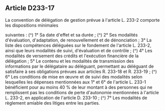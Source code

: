 ## Article D233-17

La convention de délégation de gestion prévue à l'article L. 233-2 comporte les dispositions minimales

suivantes : (^)
1° Sa date d'effet et sa durée ; (^)
2° Ses modalités d'évaluation, d'adaptation, de renouvellement et de dénonciation ;
3° La liste des compétences déléguées sur le fondement de l'article L. 233-2, ainsi que leurs modalités de
suivi, d'évaluation et de contrôle ; (^)
4° Les modalités de versement des crédits et l'exécution financière de la délégation ;
5° Le contenu et les modalités de transmission des informations par le délégataire au déléguant, permettant
au déléguant de satisfaire à ses obligations prévues aux articles R. 233-18 et R. 233-19 ; (^)
6° Les conditions de mise en œuvre et de suivi des modalités selon lesquelles les dépenses mentionnées
aux 1° et 6° de l'article L. 233-1 bénéficient pour au moins 40 % de leur montant à des personnes qui ne
remplissent pas les conditions de perte d'autonomie mentionnées à l'article L. 233-2, en application de
l'article D. 233-10 ; (^)
7° Les modalités de règlement amiable des litiges entre les parties.

